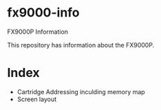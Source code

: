# fx9000-info
FX9000P Information

This repository has information about the FX9000P.

Index
=====

* Cartridge Addressing inculding memory map
* Screen layout
